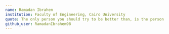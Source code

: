 ```yaml
---
name: Ramadan Ibrahem
institution: Faculty of Engineering, Cairo University
quote: The only person you should try to be better than, is the person you were yesterday.
github_user: RamadanIbrahem98
---
```

